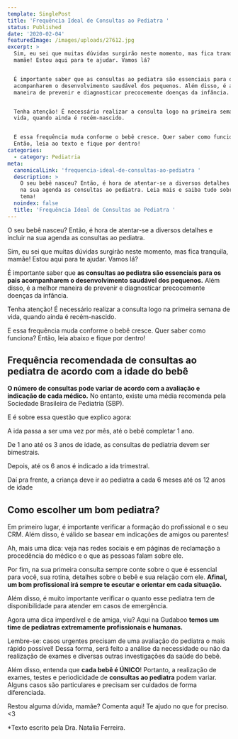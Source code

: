 ```yaml
---
template: SinglePost
title: 'Frequência Ideal de Consultas ao Pediatra '
status: Published
date: '2020-02-04'
featuredImage: /images/uploads/27612.jpg
excerpt: >
  Sim, eu sei que muitas dúvidas surgirão neste momento, mas fica tranquila,
  mamãe! Estou aqui para te ajudar. Vamos lá? 


  É importante saber que as consultas ao pediatra são essenciais para os pais
  acompanharem o desenvolvimento saudável dos pequenos. Além disso, é a melhor
  maneira de prevenir e diagnosticar precocemente doenças da infância.


  Tenha atenção! É necessário realizar a consulta logo na primeira semana de
  vida, quando ainda é recém-nascido. 


  E essa frequência muda conforme o bebê cresce. Quer saber como funciona?
  Então, leia ao texto e fique por dentro!
categories:
  - category: Pediatria
meta:
  canonicalLink: 'frequencia-ideal-de-consultas-ao-pediatra '
  description: >
    O seu bebê nasceu? Então, é hora de atentar-se a diversos detalhes e incluir
    na sua agenda as consultas ao pediatra. Leia mais e saiba tudo sobre esse
    tema! 
  noindex: false
  title: 'Frequência Ideal de Consultas ao Pediatra '
---
```

O seu bebê nasceu? Então, é hora de atentar-se a diversos detalhes e incluir na sua agenda as consultas ao pediatra.

Sim, eu sei que muitas dúvidas surgirão neste momento, mas fica tranquila, mamãe! Estou aqui para te ajudar.  Vamos lá? 

É importante saber que **as consultas ao pediatra são essenciais para os pais acompanharem o desenvolvimento saudável dos pequenos.** Além disso, é a melhor maneira de prevenir e diagnosticar precocemente doenças da infância.

Tenha atenção! É necessário realizar a consulta logo na primeira semana de vida, quando ainda é recém-nascido. 

E essa frequência muda conforme o bebê cresce. Quer saber como funciona? Então, leia abaixo e fique por dentro!

## Frequência recomendada  de consultas ao pediatra de  acordo com a idade do bebê

**O número de consultas pode variar de acordo com a avaliação e indicação de cada médico.** No entanto, existe uma média recomenda pela Sociedade Brasileira de Pediatria (SBP). 

E é sobre essa questão que explico agora: 

A ida passa a ser uma vez por mês, até o bebê completar 1 ano.

De 1 ano até os 3 anos de idade, as consultas de pediatria devem ser bimestrais.

Depois, até os 6 anos é indicado a ida trimestral.

Daí pra frente, a criança deve ir ao pediatra a cada 6 meses até os 12 anos de idade

## Como escolher um bom pediatra?

Em primeiro lugar, é importante verificar a formação do profissional e o seu CRM. Além disso, é válido se basear em indicações de amigos ou parentes!

Ah, mais uma dica: veja nas redes sociais e em páginas de reclamação a procedência do médico e o que as pessoas falam sobre ele. 

Por fim, na sua primeira consulta sempre conte sobre o que é essencial para você, sua rotina, detalhes sobre o bebê e sua relação com ele. **Afinal, um bom profissional irá sempre te escutar e orientar em cada situação.**

Além disso, é muito importante verificar o quanto esse pediatra tem de disponibilidade para atender em casos de emergência. 

Agora uma dica imperdível e de amiga, viu? Aqui na Gudaboo **temos um time de pediatras extremamente profissionais e humanas.**

Lembre-se: casos urgentes precisam de uma avaliação do pediatra o mais rápido possível! Dessa forma, será feito a análise da necessidade ou não da realização de exames e diversas outras investigações da saúde do bebê. 

Além disso, entenda que **cada bebê é ÚNICO**! Portanto, a realização de exames, testes e periodicidade de **consultas ao pediatra** podem variar. Alguns casos são particulares e precisam ser cuidados de forma diferenciada. 

Restou alguma dúvida, mamãe? Comenta aqui! Te ajudo no que for preciso. <3

\*Texto escrito pela Dra. Natalia Ferreira.
